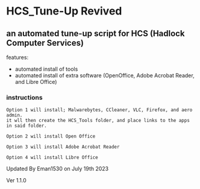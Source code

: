 # HCS_Tune-Up Revived
an automated tune-up script for HCS (Hadlock Computer Services)
---
features:
* automated install of tools
* automated install of extra software (OpenOffice, Adobe Acrobat Reader, and Libre Office)
### instructions
>	
	Option 1 will install; Malwarebytes, CCleaner, VLC, Firefox, and aero admin.
	it wll then create the HCS_Tools folder, and place links to the apps in said folder.
	
	Option 2 will install Open Office
	
	Option 3 will install Adobe Acrobat Reader
	
	Option 4 will install Libre Office


Updated By Eman1530 on July 19th 2023

Ver 1.1.0
